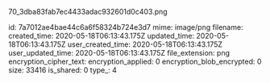 70_3dba83fab7ec4433adac932601d0c403.png

id: 7a7012ae4bae44c6a6f58324b724e3d7
mime: image/png
filename: 
created_time: 2020-05-18T06:13:43.175Z
updated_time: 2020-05-18T06:13:43.175Z
user_created_time: 2020-05-18T06:13:43.175Z
user_updated_time: 2020-05-18T06:13:43.175Z
file_extension: png
encryption_cipher_text: 
encryption_applied: 0
encryption_blob_encrypted: 0
size: 33416
is_shared: 0
type_: 4